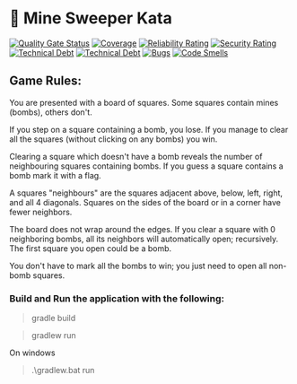 # 🥋  Mine Sweeper Kata

[![Quality Gate Status](https://sonarcloud.io/api/project_badges/measure?project=fhery021_mine-sweeper&metric=alert_status)](https://sonarcloud.io/summary/new_code?id=fhery021_mine-sweeper)
[![Coverage](https://sonarcloud.io/api/project_badges/measure?project=fhery021_mine-sweeper&metric=coverage)](https://sonarcloud.io/summary/new_code?id=fhery021_mine-sweeper)
[![Reliability Rating](https://sonarcloud.io/api/project_badges/measure?project=fhery021_mine-sweeper&metric=reliability_rating)](https://sonarcloud.io/summary/new_code?id=fhery021_mine-sweeper)
[![Security Rating](https://sonarcloud.io/api/project_badges/measure?project=fhery021_mine-sweeper&metric=security_rating)](https://sonarcloud.io/summary/new_code?id=fhery021_mine-sweeper)
[![Technical Debt](https://sonarcloud.io/api/project_badges/measure?project=fhery021_mine-sweeper&metric=sqale_index)](https://sonarcloud.io/summary/new_code?id=fhery021_mine-sweeper)
[![Technical Debt](https://sonarcloud.io/api/project_badges/measure?project=fhery021_mine-sweeper&metric=sqale_index)](https://sonarcloud.io/summary/new_code?id=fhery021_mine-sweeper)
[![Bugs](https://sonarcloud.io/api/project_badges/measure?project=fhery021_mine-sweeper&metric=bugs)](https://sonarcloud.io/summary/new_code?id=fhery021_mine-sweeper)
[![Code Smells](https://sonarcloud.io/api/project_badges/measure?project=fhery021_mine-sweeper&metric=code_smells)](https://sonarcloud.io/summary/new_code?id=fhery021_mine-sweeper)

## Game Rules:
You are presented with a board of squares. Some squares contain mines (bombs), others don't. 

If you step
on a square containing a bomb, you lose. If you manage to clear all the squares (without clicking on any
bombs) you win.

Clearing a square which doesn't have a bomb reveals the number of neighbouring squares containing bombs.
If you guess a square contains a bomb mark it with a flag.


A squares "neighbours" are the squares adjacent above, below, left, right, and all 4 diagonals. Squares on the
sides of the board or in a corner have fewer neighbors. 

The board does not wrap around the edges. 
If you clear a square with 0 neighboring bombs, all its neighbors will automatically open; recursively.
The first square you open could be a bomb.

You don't have to mark all the bombs to win; you just need to open all non-bomb squares.


### Build and Run the application with the following:
> gradle build

> gradlew run

On windows
> .\gradlew.bat run
